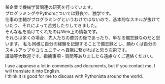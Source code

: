 某企業で機械学習関連の研究を行っています。  
プログラミングやPythonについては野良で、独学です。  
仕事の主軸がプログラミングというわけではないので、基本的なスキルが抜けていたり、それによって苦労したりしてきました。  
そんな私を助けてくれたのはWeb上の情報です。  
それらは多くの場合、先人たちの苦労の後であったり、単なる備忘録なのだと思います。
私も同様に自分の経験を記録することで備忘録とし、願わくば自分のスキルアップやコミュニティへ貢献に繋がればと思う次第です。  
議論等大歓迎です。指摘事項・質問等ありましたら遠慮なくご連絡ください。

I use Japanese a lot in comments and documents, but if you contact me, I will translate it into English.  
I think it is good for me to discuss with Pythonista around the world.
